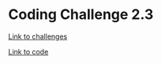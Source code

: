 # Coding Challenge 2.3

[Link to challenges](../../course-material/all-coding-challenges.pdf)

[Link to code](https://github.com/iainaitken/courses/blob/main/udemy/complete_javascript/coding-challenges/challenge-2-3.js)